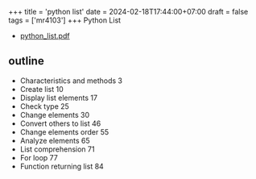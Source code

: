 +++
title = 'python list'
date = 2024-02-18T17:44:00+07:00
draft = false
tags = ['mr4103']
+++
Python List
<!--more-->

+ [python_list.pdf](https://osf.io/rxu7v)


## outline
+ Characteristics and methods 3
+ Create list 10
+ Display list elements 17
+ Check type 25
+ Change elements 30
+ Convert others to list 46
+ Change elements order 55
+ Analyze elements 65
+ List comprehension 71
+ For loop 77
+ Function returning list 84
